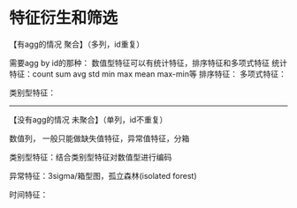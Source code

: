 # 特征衍生和筛选

【有agg的情况 聚合】（多列，id重复）

需要agg by id的那种：
数值型特征可以有统计特征，排序特征和多项式特征
统计特征：count sum avg std min max mean max-min等
排序特征：
多项式特征：

类别型特征：


---

【没有agg的情况 未聚合】（单列，id不重复）

数值列， 一般只能做缺失值特征，异常值特征，分箱

类别型特征：结合类别型特征对数值型进行编码

异常特征：3sigma/箱型图，孤立森林(isolated forest)

时间特征：